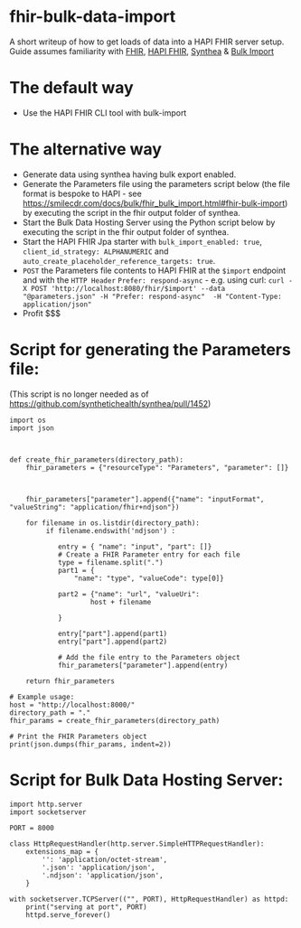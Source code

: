 # fhir-bulk-data-import

A short writeup of how to get loads of data into a HAPI FHIR server setup. Guide assumes familiarity with [FHIR](hl7.org/fhir), [HAPI FHIR](https://github.com/hapifhir/hapi-fhir-jpaserver-starter), [Synthea](https://github.com/synthetichealth/synthea) & [Bulk Import](https://github.com/smart-on-fhir/bulk-import/blob/master/import-manifest.md)

# The default way
* Use the HAPI FHIR CLI tool with bulk-import

# The alternative way
* Generate data using synthea having bulk export enabled.
* Generate the Parameters file using the parameters script below (the file format is bespoke to HAPI - see https://smilecdr.com/docs/bulk/fhir_bulk_import.html#fhir-bulk-import) by executing the script in the fhir output folder of synthea.
* Start the Bulk Data Hosting Server using the Python script below by executing the script in the fhir output folder of synthea.
* Start the HAPI FHIR Jpa starter with `bulk_import_enabled: true`, `client_id_strategy: ALPHANUMERIC` and `auto_create_placeholder_reference_targets: true`.
* `POST` the Parameters file contents to HAPI FHIR at the `$import` endpoint and with the `HTTP Header` `Prefer: respond-async` - e.g. using curl: `curl -X POST 'http://localhost:8080/fhir/$import' --data "@parameters.json" -H "Prefer: respond-async"  -H "Content-Type: application/json"`
* Profit $$$

# Script for generating the Parameters file:
(This script is no longer needed as of https://github.com/synthetichealth/synthea/pull/1452)
```
import os
import json



def create_fhir_parameters(directory_path):
    fhir_parameters = {"resourceType": "Parameters", "parameter": []}

    

    fhir_parameters["parameter"].append({"name": "inputFormat", "valueString": "application/fhir+ndjson"})
  
    for filename in os.listdir(directory_path):
         if filename.endswith('ndjson') :
         
            entry = { "name": "input", "part": []}
            # Create a FHIR Parameter entry for each file
            type = filename.split(".")
            part1 = {
                "name": "type", "valueCode": type[0]}

            part2 = {"name": "url", "valueUri": 
                    host + filename
                
            }

            entry["part"].append(part1)
            entry["part"].append(part2)

            # Add the file entry to the Parameters object
            fhir_parameters["parameter"].append(entry)

    return fhir_parameters

# Example usage:
host = "http://localhost:8000/"
directory_path = "."
fhir_params = create_fhir_parameters(directory_path)

# Print the FHIR Parameters object
print(json.dumps(fhir_params, indent=2))

```

# Script for Bulk Data Hosting Server:

```
import http.server
import socketserver

PORT = 8000

class HttpRequestHandler(http.server.SimpleHTTPRequestHandler):
    extensions_map = {
        '': 'application/octet-stream',
        '.json': 'application/json',
        '.ndjson': 'application/json',
    }

with socketserver.TCPServer(("", PORT), HttpRequestHandler) as httpd:
    print("serving at port", PORT)
    httpd.serve_forever()

```
